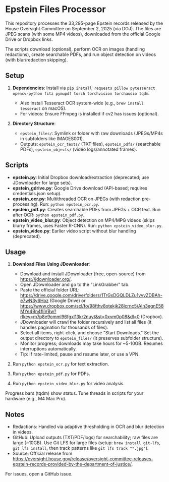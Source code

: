 # Epstein Files Processor

This repository processes the 33,295-page Epstein records released by the House Oversight Committee on September 2, 2025 (via DOJ). The files are JPEG scans (with some MP4 videos), downloaded from the official Google Drive or Dropbox links.

The scripts download (optional), perform OCR on images (handling redactions), create searchable PDFs, and run object detection on videos (with blur/redaction skipping).

## Setup

1. **Dependencies**: Install via `pip install requests pillow pytesseract opencv-python fitz pymupdf torch torchvision torchaudio tqdm`.
   - Also install Tesseract OCR system-wide (e.g., `brew install tesseract` on macOS).
   - For videos: Ensure FFmpeg is installed if cv2 has issues (optional).

2. **Directory Structure**:
   - `epstein_files/`: Symlink or folder with raw downloads (JPEGs/MP4s in subfolders like IMAGES001).
   - Outputs: `epstein_ocr_texts/` (TXT files), `epstein_pdfs/` (searchable PDFs), `epstein_objects/` (video logs/annotated frames).

## Scripts

- **epstein.py**: Initial Dropbox download/extraction (deprecated; use JDownloader for large sets).
- **epstein_gdrive.py**: Google Drive download (API-based; requires credentials.json setup).
- **epstein_ocr.py**: Multithreaded OCR on JPEGs (with redaction pre-processing). Run: `python epstein_ocr.py`.
- **epstein_pdf.py**: Creates searchable PDFs from JPEGs + OCR text. Run after OCR: `python epstein_pdf.py`.
- **epstein_video_blur.py**: Object detection on MP4/MPG videos (skips blurry frames, uses Faster R-CNN). Run: `python epstein_video_blur.py`.
- **epstein_video.py**: Earlier video script without blur handling (deprecated).

## Usage

1. **Download Files Using JDownloader**:
   - Download and install JDownloader (free, open-source) from https://jdownloader.org/.
   - Open JDownloader and go to the "LinkGrabber" tab.
   - Paste the official folder URL: https://drive.google.com/drive/folders/1TrGxDGQLDLZu1vvvZDBAh-e7wN3y6Hoz (Google Drive) or https://www.dropbox.com/scl/fo/98fthv8otekjk28lcrnc5/AIn3egnE58MYe4Bn4fliVBw?rlkey=m7p8e9omml96fgxl13kr2nuyt&st=0xvm0p08&dl=0 (Dropbox).
   - JDownloader will crawl the folder recursively and list all files (it handles pagination for thousands of files).
   - Select all items, right-click, and choose "Start Downloads." Set the output directory to `epstein_files/` (it preserves subfolder structure).
   - Monitor progress; downloads may take hours for ~5-10GB. Resumes interruptions automatically.
   - Tip: If rate-limited, pause and resume later, or use a VPN.

2. Run `python epstein_ocr.py` for text extraction.
3. Run `python epstein_pdf.py` for PDFs.
4. Run `python epstein_video_blur.py` for video analysis.

Progress bars (tqdm) show status. Tune threads in scripts for your hardware (e.g., M4 Mac Pro).

## Notes

- Redactions: Handled via adaptive thresholding in OCR and blur detection in videos.
- GitHub: Upload outputs (TXT/PDF/logs) for searchability; raw files are large (~10GB). Use Git LFS for large files (setup: `brew install git-lfs`, `git lfs install`, then track patterns like `git lfs track "*.jpg"`).
- Source: Official release from https://oversight.house.gov/release/oversight-committee-releases-epstein-records-provided-by-the-department-of-justice/.

For issues, open a GitHub issue.